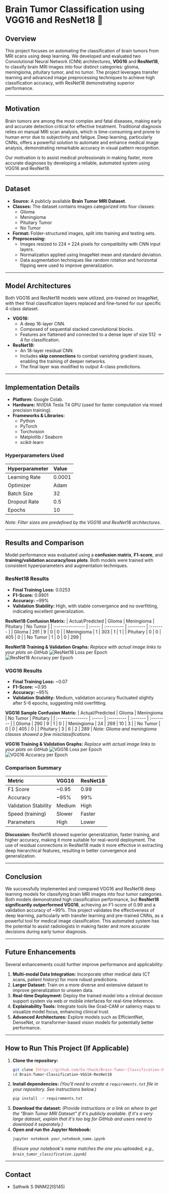 # Brain Tumor Classification using VGG16 and ResNet18 🧠

## Overview
This project focuses on automating the classification of brain tumors from MRI scans using deep learning. We developed and evaluated two Convolutional Neural Network (CNN) architectures, **VGG16** and **ResNet18**, to classify brain MRI images into four distinct categories: glioma, meningioma, pituitary tumor, and no tumor. The project leverages transfer learning and advanced image preprocessing techniques to achieve high classification accuracy, with ResNet18 demonstrating superior performance.

---

## Motivation
Brain tumors are among the most complex and fatal diseases, making early and accurate detection critical for effective treatment. Traditional diagnosis relies on manual MRI scan analysis, which is time-consuming and prone to human error due to subjectivity and fatigue. Deep learning, particularly CNNs, offers a powerful solution to automate and enhance medical image analysis, demonstrating remarkable accuracy in visual pattern recognition.

Our motivation is to assist medical professionals in making faster, more accurate diagnoses by developing a reliable, automated system using VGG16 and ResNet18.

---

## Dataset
* **Source:** A publicly available **Brain Tumor MRI Dataset**.
* **Classes:** The dataset contains images categorized into four classes:
    * Glioma
    * Meningioma
    * Pituitary Tumor
    * No Tumor
* **Format:** Folder-structured images, split into training and testing sets.
* **Preprocessing:**
    * Images resized to $224 \times 224$ pixels for compatibility with CNN input layers.
    * Normalization applied using ImageNet mean and standard deviation.
    * Data augmentation techniques like random rotation and horizontal flipping were used to improve generalization.

---

## Model Architectures
Both VGG16 and ResNet18 models were utilized, pre-trained on ImageNet, with their final classification layers replaced and fine-tuned for our specific 4-class dataset.

* **VGG16:**
    * A deep 16-layer CNN.
    * Composed of sequential stacked convolutional blocks.
    * Features are flattened and connected to a dense layer of size $512 \rightarrow 4$ for classification.
* **ResNet18:**
    * An 18-layer residual CNN.
    * Includes **skip connections** to combat vanishing gradient issues, enabling the training of deeper networks.
    * The final layer was modified to output 4-class predictions.

---

## Implementation Details
* **Platform:** Google Colab.
* **Hardware:** NVIDIA Tesla T4 GPU (used for faster computation via mixed precision training).
* **Frameworks & Libraries:**
    * Python
    * PyTorch
    * Torchvision
    * Matplotlib / Seaborn
    * scikit-learn

### Hyperparameters Used
| Hyperparameter | Value   |
| :------------- | :------ |
| Learning Rate  | 0.0001  |
| Optimizer      | Adam    |
| Batch Size     | 32      |
| Dropout Rate   | 0.5     |
| Epochs         | 10      |
*Note: Filter sizes are predefined by the VGG16 and ResNet18 architectures.*

---

## Results and Comparison
Model performance was evaluated using a **confusion matrix**, **F1-score**, and **training/validation accuracy/loss plots**. Both models were trained with consistent hyperparameters and augmentation techniques.

### ResNet18 Results
* **Final Training Loss:** 0.0253
* **F1-Score:** 0.9901
* **Accuracy:** ~99%
* **Validation Stability:** High, with stable convergence and no overfitting, indicating excellent generalization.

**ResNet18 Confusion Matrix:**
| Actual/Predicted | Glioma | Meningioma | Pituitary | No Tumor |
| :--------------- | :----- | :--------- | :-------- | :------- |
| Glioma           | 291    | 9          | 0         | 0        |
| Meningioma       | 1      | 303        | 1         | 1        |
| Pituitary        | 0      | 0          | 405       | 0        |
| No Tumor         | 1      | 0          | 0         | 299      |

**ResNet18 Training & Validation Graphs:**
*Replace with actual image links to your plots on GitHub*
![ResNet18 Loss per Epoch]([link-to-your-resnet-loss-plot.png](https://github.com/5a-thwik/Brain-Tumor-Classification-DL/commit/45249f541e08d36bdf3abacd8ead95453b5b27f1#diff-5cd89315d60b6cb5d111a97aaccdd024031c245be669bf117c670033042f4c18))
![ResNet18 Accuracy per Epoch]( https://github.com/5a-thwik/Brain-Tumor-Classification-DL/commit/45249f541e08d36bdf3abacd8ead95453b5b27f1#diff-0ce51d34a897bcf9a6679499a4b6e4ca22f92bd61ab5aa56bfe95c53f9c311d2)

### VGG16 Results
* **Final Training Loss:** ~0.07
* **F1-Score:** ~0.95
* **Accuracy:** ~95%
* **Validation Stability:** Medium, validation accuracy fluctuated slightly after 5-6 epochs, suggesting mild overfitting.

**VGG16 Sample Confusion Matrix:**
| Actual/Predicted | Glioma | Meningioma | No Tumor | Pituitary |
| :--------------- | :----- | :--------- | :------- | :-------- |
| Glioma           | 290    | 9          | 1        | 0         |
| Meningioma       | 24     | 269        | 10       | 3         |
| No Tumor         | 0      | 0          | 405      | 0         |
| Pituitary        | 3      | 6          | 2        | 289       |
*Note: Glioma and meningioma classes showed a few misclassifications.*

**VGG16 Training & Validation Graphs:**
*Replace with actual image links to your plots on GitHub*
![VGG16 Loss per Epoch](link-to-your-vgg-loss-plot.png)
![VGG16 Accuracy per Epoch](link-to-your-vgg-accuracy-plot.png)

### Comparison Summary
| Metric             | VGG16  | ResNet18 |
| :----------------- | :----- | :------- |
| F1 Score           | ~0.95  | 0.99     |
| Accuracy           | ~95%   | 99%      |
| Validation Stability | Medium | High     |
| Speed (training)   | Slower | Faster   |
| Parameters         | High   | Lower    |

**Discussion:** ResNet18 showed superior generalization, faster training, and higher accuracy, making it more suitable for real-world deployment. The use of residual connections in ResNet18 made it more effective in extracting deep hierarchical features, resulting in better convergence and generalization.

---

## Conclusion
We successfully implemented and compared VGG16 and ResNet18 deep learning models for classifying brain MRI images into four tumor categories. Both models demonstrated high classification performance, but **ResNet18 significantly outperformed VGG16**, achieving an F1-score of 0.99 and a validation accuracy of ~99%. This project validates the effectiveness of deep learning, particularly with transfer learning and pre-trained CNNs, as a powerful tool for medical image classification. This automated system has the potential to assist radiologists in making faster and more accurate decisions during early tumor diagnosis.

---

## Future Enhancements
Several enhancements could further improve performance and applicability:
1.  **Multi-modal Data Integration:** Incorporate other medical data (CT scans, patient history) for more robust predictions.
2.  **Larger Dataset:** Train on a more diverse and extensive dataset to improve generalization to unseen data.
3.  **Real-time Deployment:** Deploy the trained model into a clinical decision support system via web or mobile interfaces for real-time inference.
4.  **Explainability Tools:** Integrate tools like Grad-CAM or saliency maps to visualize model focus, enhancing clinical trust.
5.  **Advanced Architectures:** Explore models such as EfficientNet, DenseNet, or transformer-based vision models for potentially better performance.

---

## How to Run This Project (If Applicable)
1.  **Clone the repository:**
    ```bash
    git clone [https://github.com/5a-thwik/Brain-Tumor-Classification-VGG16-ResNet18.git](https://github.com/your-username/Brain-Tumor-Classification-VGG16-ResNet18.git)
    cd Brain-Tumor-Classification-VGG16-ResNet18
    ```
2.  **Install dependencies:**
    *(You'll need to create a `requirements.txt` file in your repository. See instructions below.)*
    ```bash
    pip install -r requirements.txt
    ```
3.  **Download the dataset:**
    *(Provide instructions or a link on where to get the "Brain Tumor MRI Dataset" if it's publicly available. If it's a very large dataset, explain that it's too big for GitHub and users need to download it separately.)*
4.  **Open and run the Jupyter Notebook:**
    ```bash
    jupyter notebook your_notebook_name.ipynb
    ```
    *(Ensure your notebook's name matches the one you uploaded, e.g., `brain_tumor_classification.ipynb`)*

---

## Contact
* Sathwik S (NNM22IS145)
